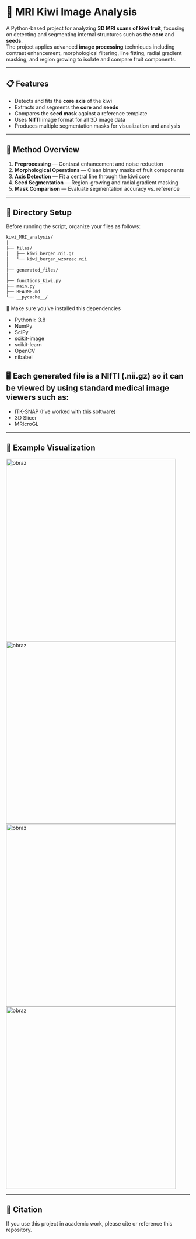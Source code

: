 # 🥝 MRI Kiwi Image Analysis

A Python-based project for analyzing **3D MRI scans of kiwi fruit**, focusing on detecting and segmenting internal structures such as the **core** and **seeds**.  
The project applies advanced **image processing** techniques including contrast enhancement, morphological filtering, line fitting, radial gradient masking, and region growing to isolate and compare fruit components.

---

## 📋 Features

- Detects and fits the **core axis** of the kiwi  
- Extracts and segments the **core** and **seeds**  
- Compares the **seed mask** against a reference template  
- Uses **NIfTI** image format for all 3D image data  
- Produces multiple segmentation masks for visualization and analysis  

---

## 🧠 Method Overview

1. **Preprocessing** — Contrast enhancement and noise reduction  
2. **Morphological Operations** — Clean binary masks of fruit components  
3. **Axis Detection** — Fit a central line through the kiwi core  
4. **Seed Segmentation** — Region-growing and radial gradient masking  
5. **Mask Comparison** — Evaluate segmentation accuracy vs. reference  

---

## 📂 Directory Setup

Before running the script, organize your files as follows:
```bash
kiwi_MRI_analysis/
│
├── files/                  
│   ├── kiwi_bergen.nii.gz
│   └── kiwi_bergen_wzorzec.nii
│
├── generated_files/          
│
├── functions_kiwi.py          
├── main.py                    
├── README.md                  
└── __pycache__/               
```
🧩 Make sure you've installed this dependencies

- Python ≥ 3.8
- NumPy 
- SciPy 
- scikit-image 
- scikit-learn 
- OpenCV 
- nibabel 



## 🖥 Each generated file is a NIfTI (.nii.gz) so it can be viewed by using standard medical image viewers such as:

- ITK-SNAP (I’ve worked with this software)
- 3D Slicer
- MRIcroGL



---

## 🧪 Example Visualization

<img width="465" height="499" alt="obraz" src="https://github.com/user-attachments/assets/b9780e63-1658-4e10-87bb-3f4c0e97ef80" />
<img width="465" height="499" alt="obraz" src="https://github.com/user-attachments/assets/f3afbf9d-4845-4052-b284-b2d7b0e68ea8" />
<img width="465" height="499" alt="obraz" src="https://github.com/user-attachments/assets/1804134d-24db-48c0-b081-7a3eb97bc33d" />
<img width="465" height="499" alt="obraz" src="https://github.com/user-attachments/assets/b3b1edb5-8103-4f3e-a2d9-df2ed06babc4" />


---

## 🧠 Citation

If you use this project in academic work, please cite or reference this repository.
